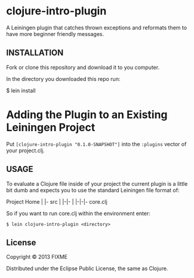 # clojure-intro-plugin

A Leiningen plugin that catches thrown exceptions and reformats them to have more beginner friendly messages.

## INSTALLATION 

Fork or clone this repository and download it to you computer.

In the directory you downloaded this repo run:
   
   $ lein install

# Adding the Plugin to an Existing Leiningen Project

Put `[clojure-intro-plugin "0.1.0-SNAPSHOT"]` into the `:plugins` vector of your project.clj.

## USAGE

To evaluate a Clojure file inside of your project the current plugin is a little bit dumb and expects you to use the standard Leiningen file format of:

   Project Home
   |
   |- src
   |
   |-|- <directory>
   |
   |-|-|- core.clj

So if you want to run core.clj within the environment enter:

    $ lein clojure-intro-plugin <directory>

## License

Copyright © 2013 FIXME

Distributed under the Eclipse Public License, the same as Clojure.
